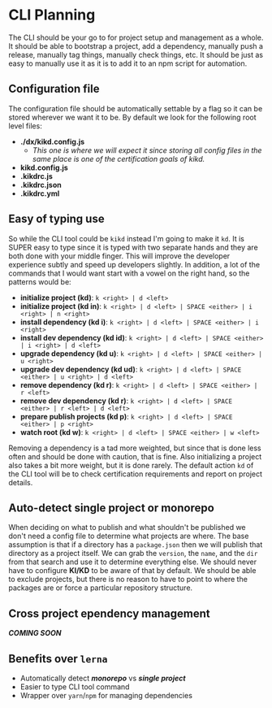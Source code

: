 # CLI Planning

The CLI should be your go to for project setup and management as a whole. It
should be able to bootstrap a project, add a dependency, manually push a
release, manually tag things, manually check things, etc. It should be just as
easy to manually use it as it is to add it to an npm script for automation.


## Configuration file

The configuration file should be automatically settable by a flag so it can be
stored wherever we want it to be. By default we look for the following root
level files:

 - **./dx/kikd.config.js**
     - *This one is where we will expect it since storing all config files in
       the same place is one of the certification goals of kikd.*
 - **kikd.config.js**
 - **.kikdrc.js**
 - **.kikdrc.json**
 - **.kikdrc.yml**


## Easy of typing use

So while the CLI tool could be `kikd` instead I'm going to make it `kd`. It is
SUPER easy to type since it is typed with two separate hands and they are both
done with your middle finger. This will improve the developer experience subtly
and speed up developers slightly. In addition, a lot of the commands that I
would want start with a vowel on the right hand, so the patterns would be:

 - **initialize project (kd)**: `k <right> | d <left>`
 - **initialize project (kd in)**: `k <right> | d <left> | SPACE <either> | i <right> | n <right>`
 - **install dependency (kd i)**: `k <right> | d <left> | SPACE <either> | i <right>`
 - **install dev dependency (kd id)**: `k <right> | d <left> | SPACE <either> | i <right> | d <left>`
 - **upgrade dependency (kd u)**: `k <right> | d <left> | SPACE <either> | u <right>`
 - **upgrade dev dependency (kd ud)**: `k <right> | d <left> | SPACE <either> | u <right> | d <left>`
 - **remove dependency (kd r)**: `k <right> | d <left> | SPACE <either> | r <left>`
 - **remove dev dependency (kd r)**: `k <right> | d <left> | SPACE <either> | r <left> | d <left>`
 - **prepare publish projects (kd p)**: `k <right> | d <left> | SPACE <either> | p <right>`
 - **watch root (kd w)**: `k <right> | d <left> | SPACE <either> | w <left>`

Removing a dependency is a tad more weighted, but since that is done less often
and should be done with caution, that is fine. Also initializing a project also
takes a bit more weight, but it is done rarely. The default action `kd` of the CLI
tool will be to check certification requirements and report on project details.


## Auto-detect single project or monorepo

When deciding on what to publish and what shouldn't be published we don't need a
config file to determine what projects are where. The base assumption is that if
a directory has a `package.json` then we will publish that directory as a
project itself. We can grab the `version`, the `name`, and the `dir` from that
search and use it to determine everything else. We should never have to
configure **KI/KD** to be aware of that by default. We should be able to exclude
projects, but there is no reason to have to point to where the packages are or
force a particular repository structure.


## Cross project ependency management

***COMING SOON***


## Benefits over `lerna`

 - Automatically detect ***monorepo*** vs ***single project***
 - Easier to type CLI tool command
 - Wrapper over `yarn`/`npm` for managing dependencies
